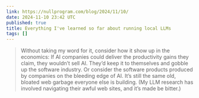 ```yaml
---
link: https://nullprogram.com/blog/2024/11/10/
date: 2024-11-10 23:42 UTC
published: true
title: Everything I've learned so far about running local LLMs
tags: []
---
```


> Without taking my word for it, consider how it show up in the economics: If AI companies could deliver the productivity gains they claim, they wouldn’t sell AI. They’d keep it to themselves and gobble up the software industry. Or consider the software products produced by companies on the bleeding edge of AI. It’s still the same old, bloated web garbage everyone else is building. (My LLM research has involved navigating their awful web sites, and it’s made be bitter.)
